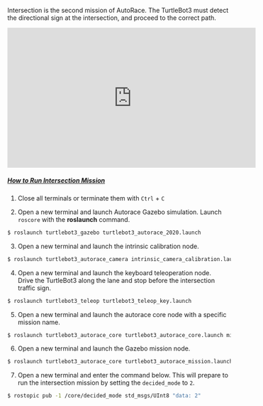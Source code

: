 
<!-- #### [Intersection](#intersection) -->

Intersection is the second mission of AutoRace. The TurtleBot3 must detect the directional sign at the intersection, and proceed to the correct path.

<iframe width="560" height="315" src="https://www.youtube.com/embed/F101PDx20nc" title="YouTube video player" frameborder="0" allow="accelerometer; autoplay; clipboard-write; encrypted-media; gyroscope; picture-in-picture" allowfullscreen></iframe>

##### [How to Run Intersection Mission](#how-to-run-intersection-mission)

1. Close all terminals or terminate them with `Ctrl` + `C`

2. Open a new terminal and launch Autorace Gazebo simulation. Launch `roscore` with the **roslaunch** command.
```bash
$ roslaunch turtlebot3_gazebo turtlebot3_autorace_2020.launch
```

3. Open a new terminal and launch the intrinsic calibration node.
```bash
$ roslaunch turtlebot3_autorace_camera intrinsic_camera_calibration.launch
```

4. Open a new terminal and launch the keyboard teleoperation node.  
Drive the TurtleBot3 along the lane and stop before the intersection traffic sign.
```bash
$ roslaunch turtlebot3_teleop turtlebot3_teleop_key.launch
```

5. Open a new terminal and launch the autorace core node with a specific mission name.
```bash
$ roslaunch turtlebot3_autorace_core turtlebot3_autorace_core.launch mission:=intersection
```

6. Open a new terminal and launch the Gazebo mission node.
```bash
$ roslaunch turtlebot3_autorace_core turtlebot3_autorace_mission.launch
```

7. Open a new terminal and enter the command below. This will prepare to run the intersection mission by setting the `decided_mode` to `2`.
```bash
$ rostopic pub -1 /core/decided_mode std_msgs/UInt8 "data: 2"
```

